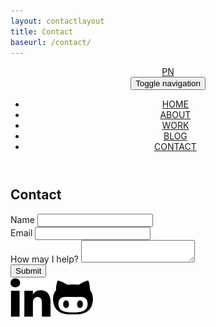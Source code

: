 ```yaml
---
layout: contactlayout
title: Contact
baseurl: /contact/
---
```


<header class="contactPageNav">
	<nav class="navbar navbar-default navbar-fixed-top">
	  	<div class="container-fluid">
	  		<a class="navbar-brand" href="https://papanucita.github.io">PN</a>
	    <!-- Brand and toggle get grouped for better mobile display -->
		    <div class="navbar-header">
		      <button type="button" class="navbar-toggle collapsed" data-toggle="collapse" data-target="#headerNav" aria-expanded="false">
		        <span class="sr-only">Toggle navigation</span>
		        <span class="icon-bar"></span>
		        <span class="icon-bar"></span>
		      </button>
		    </div>
		    <!-- Collect the nav links, forms, and other content for toggling -->
		    <div class="collapse navbar-collapse" id="headerNav">
		      	<ul class="nav navbar-nav navbar-right">
		      		<li>
				    	<a href="/">HOME</a>
				    </li>
				    <li>
				    	<a href="/about/">ABOUT</a>
				    </li>
				    <li>
				    	<a href="/work/">WORK</a>
				    </li>
				    <li>
				    	<a href="/blog/">BLOG</a>
				    </li>
				    <li class="active">
				    	<a href="/contact/">CONTACT</a>
				    </li>
		      	</ul>
		    </div>
		 </div>
	</nav>
</header>
<section class = "container contactPage">
	<form action="https://www.enformed.io/lw2o8614" method="POST" id="contactForm">
		<h1 class = "col-xs-12">Contact</h1>
		<input type="hidden" name="*subject" value="Portfolio Visitor">
		<div class = "col-xs-12 col-md-8 col-md-push-2">
			<div class="col-xs-12 form_name">
				<label for="name">Name</label>
				<input type="text" name="first_name" id="name">
			</div>
			<div class = "clearfix"></div>
			<div class="col-xs-12 form_email">
				<label for="mail">Email</label>
				<input type="email" id="email" name="email">
			</div>
			<div class = "clearfix"></div>
			<div class="col-xs-12 form_comment">
				<label for="msg">How may I help?</label>
				<textarea id="msg" name="textarea"></textarea>
			</div>
			<input type="hidden" name="*honeypot">
			<div class = "clearfix"></div>	
			<div class="button">
				<button type="text" class="submit-button">Submit</button>
			</div>	
		</div>
	</form>			
</section>
<footer class = "container">
	<a href="https://www.linkedin.com/in/patricia-padilla-nunez-87489599"><img class = "imgLinked" src="/img/linkedin.png" height="64" width="64" alt="https://www.linkedin.com/in/patricia-padilla-nunez-87489599"></a>
	<a href="https://github.com/papanucita?tab=repositories"><img class = "imgGit" src="/img/github.png" height="64" width="64" alt="https://github.com/papanucita?tab=repositories"></a>
</footer>